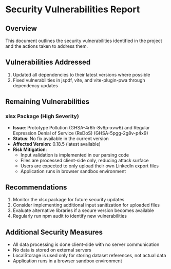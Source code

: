# Security Vulnerabilities Report

## Overview
This document outlines the security vulnerabilities identified in the project and the actions taken to address them.

## Vulnerabilities Addressed
1. Updated all dependencies to their latest versions where possible
2. Fixed vulnerabilities in jspdf, vite, and vite-plugin-pwa through dependency updates

## Remaining Vulnerabilities
### xlsx Package (High Severity)
- **Issue**: Prototype Pollution (GHSA-4r6h-8v6p-xvw6) and Regular Expression Denial of Service (ReDoS) (GHSA-5pgg-2g8v-p4x9)
- **Status**: No fix available in the current version
- **Affected Version**: 0.18.5 (latest available)
- **Risk Mitigation**: 
  - Input validation is implemented in our parsing code
  - Files are processed client-side only, reducing attack surface
  - Users are expected to only upload their own LinkedIn export files
  - Application runs in browser sandbox environment

## Recommendations
1. Monitor the xlsx package for future security updates
2. Consider implementing additional input sanitization for uploaded files
3. Evaluate alternative libraries if a secure version becomes available
4. Regularly run npm audit to identify new vulnerabilities

## Additional Security Measures
- All data processing is done client-side with no server communication
- No data is stored on external servers
- LocalStorage is used only for storing dataset references, not actual data
- Application runs in a browser sandbox environment